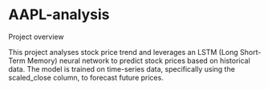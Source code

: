 # AAPL-analysis
Project overview

This project analyses stock price trend and leverages an LSTM (Long Short-Term Memory) neural network to predict stock prices based on historical data. The model is trained on time-series data, specifically using the scaled_close column, to forecast future prices.
